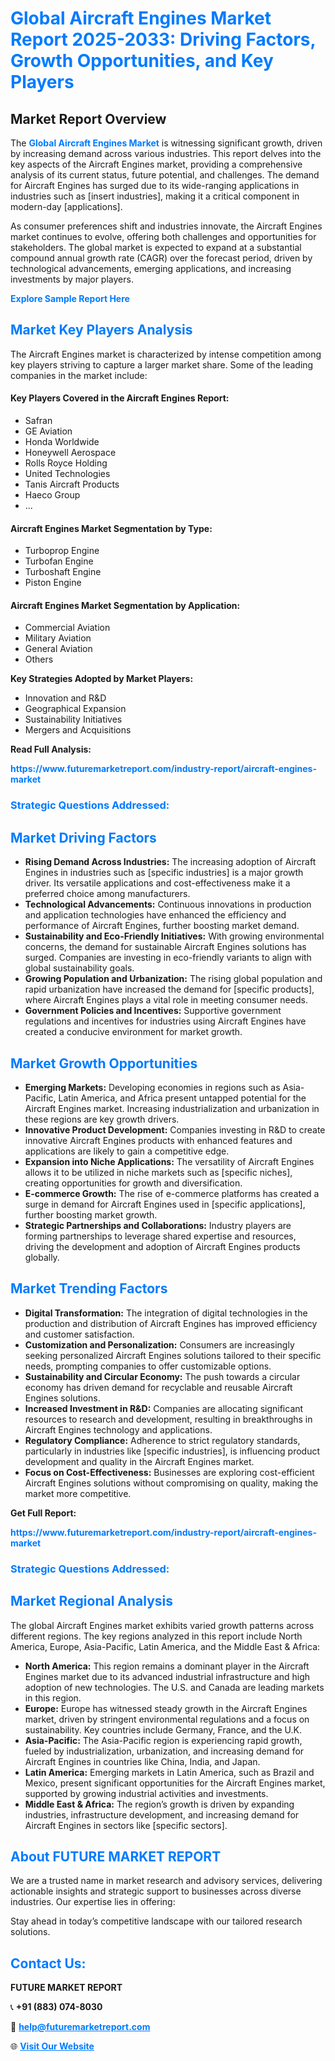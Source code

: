 <h1 style="color: #007BFF;">Global Aircraft Engines Market Report 2025-2033: Driving Factors, Growth Opportunities, and Key Players</h1>

<section id="overview">
<h2>Market Report Overview</h2>
<p>The <a href="https://www.futuremarketreport.com/industry-report/aircraft-engines-market" style="color: #007BFF; text-decoration: none;"><strong>Global Aircraft Engines Market</strong></a> is witnessing significant growth, driven by increasing demand across various industries. This report delves into the key aspects of the Aircraft Engines market, providing a comprehensive analysis of its current status, future potential, and challenges. The demand for Aircraft Engines has surged due to its wide-ranging applications in industries such as [insert industries], making it a critical component in modern-day [applications].</p>
<p>As consumer preferences shift and industries innovate, the Aircraft Engines market continues to evolve, offering both challenges and opportunities for stakeholders. The global market is expected to expand at a substantial compound annual growth rate (CAGR) over the forecast period, driven by technological advancements, emerging applications, and increasing investments by major players.</p>
</section>

<section id="overview">
<p><a href="https://www.futuremarketreport.com/request-sample/reportId=102682" style="color: #007BFF; text-decoration: none;"><strong>Explore Sample Report Here</strong></a></p>
</section>

<section id="key-players">
<h2 style="color: #007BFF;">Market Key Players Analysis</h2>
<p>The Aircraft Engines market is characterized by intense competition among key players striving to capture a larger market share. Some of the leading companies in the market include:</p>
<h4>Key Players Covered in the Aircraft Engines Report:</h4>
<ul><li>Safran</li><li>GE Aviation</li><li>Honda Worldwide</li><li>Honeywell Aerospace</li><li>Rolls Royce Holding</li><li>United Technologies</li><li>Tanis Aircraft Products</li><li>Haeco Group</li><li>...</li></ul>
<h4>Aircraft Engines Market Segmentation by Type:</h4>
<ul><li>Turboprop Engine</li><li>Turbofan Engine</li><li>Turboshaft Engine</li><li>Piston Engine</li></ul>

<h4>Aircraft Engines Market Segmentation by Application:</h4>
<ul><li>Commercial Aviation</li><li>Military Aviation</li><li>General Aviation</li><li>Others</li></ul>
<p><strong>Key Strategies Adopted by Market Players:</strong></p>
<ul>
<li>Innovation and R&D</li>
<li>Geographical Expansion</li>
<li>Sustainability Initiatives</li>
<li>Mergers and Acquisitions</li>
</ul>
</section>

<section>
<p><strong>Read Full Analysis: </strong></p><a href="https://www.futuremarketreport.com/industry-report/aircraft-engines-market" style="color: #007BFF; text-decoration: none;"><strong>https://www.futuremarketreport.com/industry-report/aircraft-engines-market</strong></a>
<h3 style="color: #007BFF;">Strategic Questions Addressed:</h3>
</section>

<section id="driving-factors">
<h2 style="color: #007BFF;">Market Driving Factors</h2>
<ul>
<li><strong>Rising Demand Across Industries:</strong> The increasing adoption of Aircraft Engines in industries such as [specific industries] is a major growth driver. Its versatile applications and cost-effectiveness make it a preferred choice among manufacturers.</li>
<li><strong>Technological Advancements:</strong> Continuous innovations in production and application technologies have enhanced the efficiency and performance of Aircraft Engines, further boosting market demand.</li>
<li><strong>Sustainability and Eco-Friendly Initiatives:</strong> With growing environmental concerns, the demand for sustainable Aircraft Engines solutions has surged. Companies are investing in eco-friendly variants to align with global sustainability goals.</li>
<li><strong>Growing Population and Urbanization:</strong> The rising global population and rapid urbanization have increased the demand for [specific products], where Aircraft Engines plays a vital role in meeting consumer needs.</li>
<li><strong>Government Policies and Incentives:</strong> Supportive government regulations and incentives for industries using Aircraft Engines have created a conducive environment for market growth.</li>
</ul>
</section>

<section id="growth-opportunities">
<h2 style="color: #007BFF;">Market Growth Opportunities</h2>
<ul>
<li><strong>Emerging Markets:</strong> Developing economies in regions such as Asia-Pacific, Latin America, and Africa present untapped potential for the Aircraft Engines market. Increasing industrialization and urbanization in these regions are key growth drivers.</li>
<li><strong>Innovative Product Development:</strong> Companies investing in R&D to create innovative Aircraft Engines products with enhanced features and applications are likely to gain a competitive edge.</li>
<li><strong>Expansion into Niche Applications:</strong> The versatility of Aircraft Engines allows it to be utilized in niche markets such as [specific niches], creating opportunities for growth and diversification.</li>
<li><strong>E-commerce Growth:</strong> The rise of e-commerce platforms has created a surge in demand for Aircraft Engines used in [specific applications], further boosting market growth.</li>
<li><strong>Strategic Partnerships and Collaborations:</strong> Industry players are forming partnerships to leverage shared expertise and resources, driving the development and adoption of Aircraft Engines products globally.</li>
</ul>
</section>

<section id="trending-factors">
<h2 style="color: #007BFF;">Market Trending Factors</h2>
<ul>
<li><strong>Digital Transformation:</strong> The integration of digital technologies in the production and distribution of Aircraft Engines has improved efficiency and customer satisfaction.</li>
<li><strong>Customization and Personalization:</strong> Consumers are increasingly seeking personalized Aircraft Engines solutions tailored to their specific needs, prompting companies to offer customizable options.</li>
<li><strong>Sustainability and Circular Economy:</strong> The push towards a circular economy has driven demand for recyclable and reusable Aircraft Engines solutions.</li>
<li><strong>Increased Investment in R&D:</strong> Companies are allocating significant resources to research and development, resulting in breakthroughs in Aircraft Engines technology and applications.</li>
<li><strong>Regulatory Compliance:</strong> Adherence to strict regulatory standards, particularly in industries like [specific industries], is influencing product development and quality in the Aircraft Engines market.</li>
<li><strong>Focus on Cost-Effectiveness:</strong> Businesses are exploring cost-efficient Aircraft Engines solutions without compromising on quality, making the market more competitive.</li>
</ul>
</section>

<section>
<p><strong>Get Full Report: </strong></p><a href="https://www.futuremarketreport.com/industry-report/aircraft-engines-market" style="color: #007BFF; text-decoration: none;"><strong>https://www.futuremarketreport.com/industry-report/aircraft-engines-market</strong></a>
<h3 style="color: #007BFF;">Strategic Questions Addressed:</h3>
</section>


<section id="regional-analysis">
<h2 style="color: #007BFF;">Market Regional Analysis</h2>
<p>The global Aircraft Engines market exhibits varied growth patterns across different regions. The key regions analyzed in this report include North America, Europe, Asia-Pacific, Latin America, and the Middle East & Africa:</p>
<ul>
<li><strong>North America:</strong> This region remains a dominant player in the Aircraft Engines market due to its advanced industrial infrastructure and high adoption of new technologies. The U.S. and Canada are leading markets in this region.</li>
<li><strong>Europe:</strong> Europe has witnessed steady growth in the Aircraft Engines market, driven by stringent environmental regulations and a focus on sustainability. Key countries include Germany, France, and the U.K.</li>
<li><strong>Asia-Pacific:</strong> The Asia-Pacific region is experiencing rapid growth, fueled by industrialization, urbanization, and increasing demand for Aircraft Engines in countries like China, India, and Japan.</li>
<li><strong>Latin America:</strong> Emerging markets in Latin America, such as Brazil and Mexico, present significant opportunities for the Aircraft Engines market, supported by growing industrial activities and investments.</li>
<li><strong>Middle East & Africa:</strong> The region’s growth is driven by expanding industries, infrastructure development, and increasing demand for Aircraft Engines in sectors like [specific sectors].</li>
</ul>
</section>

<footer>
<h2 style="color: #007BFF;">About FUTURE MARKET REPORT</h2>
<p>We are a trusted name in market research and advisory services, delivering actionable insights and strategic support to businesses across diverse industries. Our expertise lies in offering:</p>

<p>Stay ahead in today’s competitive landscape with our tailored research solutions.</p>

<h2 style="color: #007BFF;">Contact Us:</h2>
<p><strong>FUTURE MARKET REPORT</strong></p>
<p>📞 <strong>+91 (883) 074-8030</strong></p>
<p>📧 <strong><a href="mailto:help@futuremarketreport.com" style="color: #007BFF;">help@futuremarketreport.com</a></strong></p>
<p>🌐 <strong><a href="https://www.futuremarketreport.com/" style="color: #007BFF;">Visit Our Website</a></strong></p>
</footer>